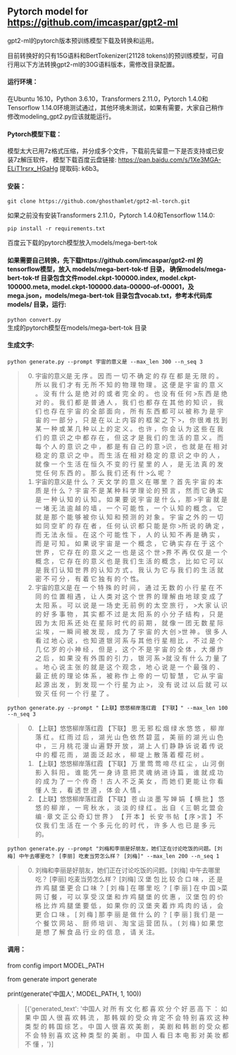
## Pytorch model for https://github.com/imcaspar/gpt2-ml

gpt2-ml的pytorch版本预训练模型下载及转换和运用。

目前转换好的只有15G语料和BertTokenizer(21128 tokens)的预训练模型，可自行用以下方法转换gpt2-ml的30G语料版本，需修改目录配置。

#### 运行环境：

在Ubuntu 16.10，Python 3.6.10，Transformers 2.11.0，Pytorch 1.4.0和Tensorflow 1.14.0环境测试通过，其他环境未测试，如果有需要，大家自己稍作修改modeling_gpt2.py应该就能运行。

#### Pytorch模型下载：
模型太大已用7z格式压缩，并分成多个文件，下载前先留意一下是否支持或已安装7z解压软件，
模型下载百度云盘链接: https://pan.baidu.com/s/1Xe3MGA-ELiT1rsrx_HGaHg 提取码: k6b3。

#### 安装：

`
git clone https://github.com/ghosthamlet/gpt2-ml-torch.git
`

如果之前没有安装Transformers 2.11.0，Pytorch 1.4.0和Tensorflow 1.14.0:

`
pip install -r requirements.txt
`

百度云下载的pytorch模型放入models/mega-bert-tok


#### 如果需要自己转换，先下载https://github.com/imcaspar/gpt2-ml 的tensorflow模型，放入 models/mega-bert-tok-tf 目录， 确保models/mega-bert-tok-tf 目录包含文件model.ckpt-100000.index, model.ckpt-100000.meta, model.ckpt-100000.data-00000-of-00001，及mega.json，models/mega-bert-tok 目录包含vocab.txt，参考本代码库models/ 目录，运行:

`
python convert.py
`   
生成的pytorch模型在models/mega-bert-tok 目录


#### 生成文字:   
`
python generate.py --prompt 宇宙的意义是 --max_len 300 --n_seq 3
`

> 0. 宇宙的意义是 无 序 。 因 而 一 切 不 确 定 的 存 在 都 是 无 限 的 。 所 以 我 们 才 有 无 所 不 知 的 物 理 物 理 。 这 便 是 宇 宙 的 意 义 。 没 有 什 么 是 绝 对 的 或 者 完 全 的 。 也 没 有 任 何 >东 西 是 绝 对 的 。 我 们 都 是 普 通 人 ， 我 们 也 都 存 在 其 他 的 知 识 ， 我 们 也 存 在 宇 宙 的 全 部 面 向 ， 所 有 东 西 都 可 以 被 称 为 是 宇 宙 的 一 部 分 ， 只 是 在 以 上 内 容 的 框 架 之 下 >， 你 很 难 找 到 某 一 种 或 某 几 种 以 上 的 定 义 。 也 许 ， 你 会 认 为 这 些 在 我 们 的 意 识 之 中 都 存 在 ， 但 这 才 是 我 们 的 生 活 的 意 义 。 而 每 个 人 的 意 识 之 中 ， 都 是 有 自 己 的 意 >识 ， 也 就 是 在 相 对 稳 定 的 意 识 之 中 。 而 生 活 在 相 对 稳 定 的 意 识 之 中 的 人 ， 就 像 一 个 生 活 在 恒 久 不 变 的 行 星 里 的 人 ， 是 无 法 真 的 发 觉 任 何 东 西 的 。 那 么 我 们 还 有 什 >么 呢 ？
> 1. 宇宙的意义是 什 么 ？ 天 文 学 的 意 义 在 哪 里 ？ 首 先 宇 宙 的 本 质 是 什 么 ？ 宇 宙 不 是 某 种 科 学 理 论 的 预 言 ， 然 而 它 确 实 是 一 种 认 知 的 认 知 。 如 果 要 说 宇 宙 是 什 么 ， 那 >宇 宙 就 是 一 堵 无 法 逾 越 的 墙 ， 一 个 可 能 性 ， 一 个 认 知 的 概 念 。 它 就 是 那 个 能 够 被 你 认 知 和 预 测 的 对 象 。 宇 宙 之 外 的 一 切 如 同 空 旷 的 存 在 者 ， 任 何 认 识 都 只 能 是 你 >所 说 的 确 定 ， 而 无 法 永 恒 。 在 这 个 可 能 性 下 ， 人 的 认 知 不 再 是 确 实 ， 而 是 可 知 。 如 果 说 宇 宙 是 一 个 概 念 ， 它 确 实 存 在 于 这 个 世 界 ， 它 存 在 的 意 义 之 一 也 是 这 个 世 >界 不 再 仅 仅 是 一 个 概 念 ， 它 存 在 的 意 义 也 是 我 们 生 活 的 概 念 ， 比 如 它 可 以 是 我 们 认 知 世 界 的 认 知 方 式 。 我 认 为 它 与 我 们 的 生 活 就 密 不 可 分 ， 有 着 它 独 有 的 个 性。
> 2. 宇宙的意义是 在 一 个 特 殊 的 时 间 ， 通 过 无 数 的 小 行 星 在 不 同 的 位 置 相 遇 ， 让 人 类 对 这 个 世 界 的 理 解 由 地 球 变 成 了 太 阳 系 。 可 以 说 是 一 场 史 无 前 例 的 太 空 旅 行 ， >大 家 认 识 的 好 多 事 物 ， 其 实 都 不 过 是 太 阳 系 的 小 分 子 结 构 ， 只 是 因 为 太 阳 系 还 处 在 星 际 时 代 的 前 期 ， 就 像 一 团 无 数 星 际 尘 埃 ， 一 瞬 间 被 发 现 ， 成 为 了 宇 宙 的 大 创 >世 神 。 很 多 人 看 过 地 心 说 ， 也 知 道 银 河 系 与 其 他 行 星 相 比 ， 不 过 是 个 几 亿 岁 的 小 神 经 ， 但 是 ， 这 个 不 是 宇 宙 的 全 体 ， 大 爆 炸 之 后 ， 如 果 没 有 外 围 的 引 力 ， 银 河 系 >就 没 有 什 么 力 量 了 。 地 心 说 主 张 的 就 是 这 个 观 念 ， 地 心 说 是 一 个 最 强 的 、 最 正 统 的 理 论 体 系 ， 被 称 作 上 帝 的 一 切 智 慧 ， 它 从 宇 宙 起 源 出 发 ， 到 发 现 一 个 行 星 为 止 >， 没 有 说 过 以 后 就 可 以 毁 灭 任 何 一 个 行 星 了 。

    
`
python generate.py --prompt "【上联】悠悠柳岸落红霞 【下联】" --max_len 100 --n_seq 3
`

> 0. 【上联】悠悠柳岸落红霞 【下联】 思 无 邪 松 烟 绿 水 悠 悠 ， 柳 岸 落 红 。 红 雨 过 后 ， 湖 光 山 色 依 然 碧 蓝 ， 美 丽 的 湖 光 山 色 中 ， 三 月 桃 花 漫 山 遍 野 开 放 ， 湖 上 人 们 静 静 诉 说 着 传 说 中 的 樱 花 雨 ， 湖 面 泛 起 水 ， 柳 堤 上 散 落 着 樱 花 树 。
> 1. 【上联】悠悠柳岸落红霞 【下联】 万 里 莺 莺 啼 尽 红 尘 ， 山 河 倒 影 入 斜 阳 。 谁 能 凭 一 身 诗 意 把 灵 魂 纳 进 诗 篇 ， 谁 就 成 功 的 成 为 了 一 个 传 奇 ！ 古 人 不 乏 美 女 ， 而 她 们 更 能 让 你 看 懂 人 生 ， 看 透 世 道 ， 体 会 人 情 。
> 2. 【上联】悠悠柳岸落红霞 【下联】 苍 山 淡 墨 写 婵 娟 【 横 批 】 悠 悠 的 柳 岸 ， 一 弯 秋 水 ， 淡 淡 的 绿 红 。 出 自 《 三 朝 北 盟 会 编 · 章 文 正 公 奇 幻 世 界 》 【 开 本 】 长 安 书 帖 【 序 >言 】 不 仅 我 们 生 活 在 一 个 多 元 化 的 时 代 ， 许 多 人 也 已 是 多 元 的。

`
python generate.py --prompt "刘梅和李丽是好朋友，她们正在讨论吃饭的问题。[刘梅] 中午去哪里吃？ [李丽] 吃麦当劳怎么样？ [刘梅]" --max_len 200 --n_seq 1
`
> 0. 刘梅和李丽是好朋友，她们正在讨论吃饭的问题。[刘梅] 中午去哪里吃？ [李丽] 吃麦当劳怎么样？ [刘梅]  汉 堡 包 比 较 合 口 味 ， 还 是 炸 鸡 腿 堡 更 合 口 味 ？ [ 刘 梅 ] 在 哪 里 吃 ？ [ 李 丽 ] 在 中 国 >菜 网 订 餐 ， 可 以 享 受 汉 堡 和 炸 鸡 腿 堡 的 优 惠 ， 汉 堡 包 的 价 格 比 炸 鸡 腿 堡 要 低 ， 如 果 你 的 汉 堡 夹 着 炸 鸡 肉 的 话 ， 会 更 合 口 味 。 [ 刘 梅 ] 那 李 丽 是 做 什 么 的 ？ [ 李 丽 ] 我
>  们 是 一 个 餐 饮 网 站 、 厨 师 培 训 、 淘 宝 运 营 团 队 。 ( 刘 梅 ) 如 果 您 是 想 了 解 食 品 行 业 的 信 息 ， 请 关 注。


#### 调用：

from config import MODEL_PATH

from generate import generate

print(generate('中国人', MODEL_PATH, 1, 100))

> [{'generated_text': '中国人 对 所 有 文 化 都 喜 欢 分 个 好 恶 高 下 ： 如 果 中 国 人 很 喜 欢 韩 流 ， 那 韩 娱 的 受 众 肯 定 不 会 特 别 喜 欢 这 种 类 型 的 韩 国 综 艺 。 中 国 人 很 喜 欢 美 剧 ， 美 剧 和 韩 剧 的 受 众 都 不 会 特 别 喜 欢 这 种 类 型 的 美 剧 。 中 国 人 看 日 本 电 影 对 美 妆 都 不 懂 ，'}]

